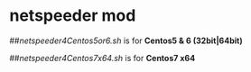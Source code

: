 # netspeeder mod


##*netspeeder4Centos5or6.sh* is for **Centos5 & 6 (32bit|64bit)**  

##*netspeeder4Centos7x64.sh* is for **Centos7 x64** 

